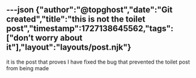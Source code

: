 ---json
{&#x22;author&#x22;:&#x22;@topghost&#x22;,&#x22;date&#x22;:&#x22;Git created&#x22;,&#x22;title&#x22;:&#x22;this is not the toilet post&#x22;,&#x22;timestamp&#x22;:1727138645562,&#x22;tags&#x22;:[&#x22;don&#x2019;t worry about it&#x22;],&#x22;layout&#x22;:&#x22;layouts/post.njk&#x22;}
---
it is the post that proves I have fixed the bug that prevented the toilet post from being made
